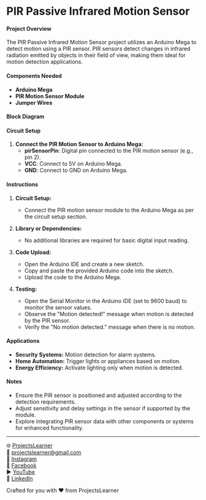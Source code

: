 # PIR Passive Infrared Motion Sensor

#### Project Overview

The PIR Passive Infrared Motion Sensor project utilizes an Arduino Mega to detect motion using a PIR sensor. PIR sensors detect changes in infrared radiation emitted by objects in their field of view, making them ideal for motion detection applications.

#### Components Needed

- **Arduino Mega**
- **PIR Motion Sensor Module**
- **Jumper Wires**

#### Block Diagram


#### Circuit Setup

1. **Connect the PIR Motion Sensor to Arduino Mega:**
   - **pirSensorPin**: Digital pin connected to the PIR motion sensor (e.g., pin 2).
   - **VCC**: Connect to 5V on Arduino Mega.
   - **GND**: Connect to GND on Arduino Mega.

#### Instructions

1. **Circuit Setup:**
   - Connect the PIR motion sensor module to the Arduino Mega as per the circuit setup section.

2. **Library or Dependencies:**
   - No additional libraries are required for basic digital input reading.

3. **Code Upload:**
   - Open the Arduino IDE and create a new sketch.
   - Copy and paste the provided Arduino code into the sketch.
   - Upload the code to the Arduino Mega.

4. **Testing:**
   - Open the Serial Monitor in the Arduino IDE (set to 9600 baud) to monitor the sensor values.
   - Observe the "Motion detected!" message when motion is detected by the PIR sensor.
   - Verify the "No motion detected." message when there is no motion.

#### Applications

- **Security Systems:** Motion detection for alarm systems.
- **Home Automation:** Trigger lights or appliances based on motion.
- **Energy Efficiency:** Activate lighting only when motion is detected.

#### Notes

- Ensure the PIR sensor is positioned and adjusted according to the detection requirements.
- Adjust sensitivity and delay settings in the sensor if supported by the module.
- Explore integrating PIR sensor data with other components or systems for enhanced functionality.

---

🌐 [ProjectsLearner](https://projectslearner.com/learn/arduino-mega-pir-passive-infrared-motion-sensor)  
📧 [projectslearner@gmail.com](mailto:projectslearner@gmail.com)  
📸 [Instagram](https://www.instagram.com/projectslearner/)  
📘 [Facebook](https://www.facebook.com/projectslearner)  
▶️ [YouTube](https://www.youtube.com/@ProjectsLearner)  
📘 [LinkedIn](https://www.linkedin.com/in/projectslearner)  

Crafted for you with ❤️ from ProjectsLearner